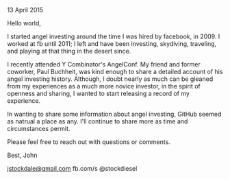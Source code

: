 13 April 2015

Hello world,

I started angel investing around the time I was hired by facebook, in 2009. I worked at fb until 2011; I left and have been investing, skydiving, traveling, and playing at that thing in the desert since.

I recently attended Y Combinator's AngelConf. My friend and former coworker, Paul Buchheit, was kind enough to share a detailed account of his angel investing history. Although, I doubt nearly as much can be gleaned from my experiences as a much more novice investor, in the spirit of openness and sharing, I wanted to start releasing a record of my experience.

In wanting to share some information about angel investing, GitHub seemed as natrual a place as any. I'll continue to share more as time and circumstances permit.

Please feel free to reach out with questions or comments.

Best,
John

jstockdale@gmail.com
fb.com/s
@stockdiesel

